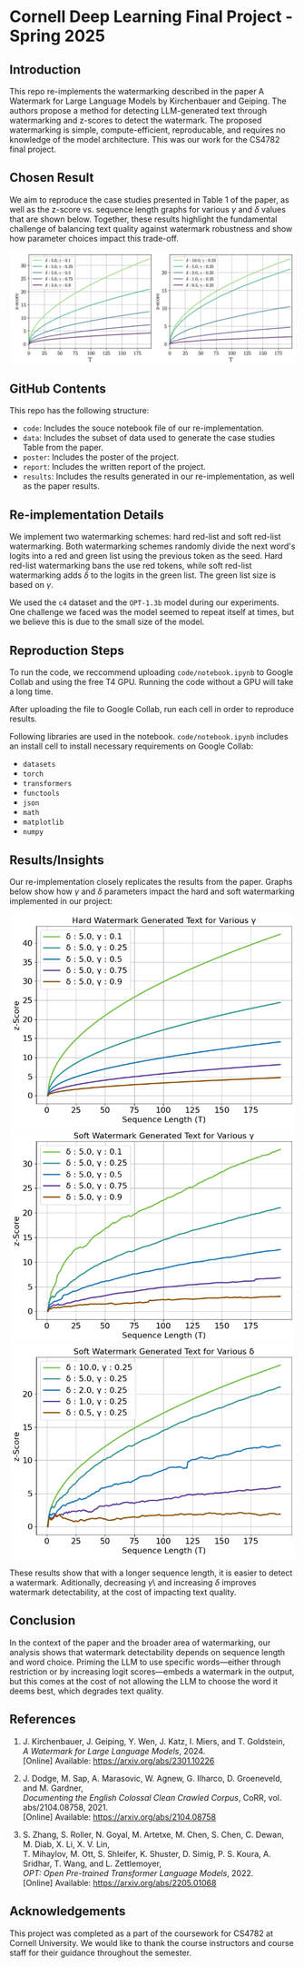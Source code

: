 # Cornell Deep Learning Final Project - Spring 2025

## Introduction
This repo re-implements the watermarking described in the paper A Watermark for Large Language Models by Kirchenbauer and Geiping. The authors propose a method for detecting LLM-generated text through watermarking and z-scores to detect the watermark. The proposed watermarking is simple, compute-efficient, reproducable, and requires no knowledge of the model architecture. This was our work for the CS4782 final project.

## Chosen Result
We aim to reproduce the case studies presented in Table 1 of the paper, as well as the z-score vs. sequence length graphs for various $\gamma$ and $\delta$ values that are shown below. Together, these results highlight the fundamental challenge of balancing text quality against watermark robustness and show how parameter choices impact this trade-off.

![Paper results](/results/paper_results.png)

## GitHub Contents
This repo has the following structure:
- `code`: Includes the souce notebook file of our re-implementation.
- `data`: Includes the subset of data used to generate the case studies Table from the paper.
- `poster`: Includes the poster of the project.
- `report`: Includes the written report of the project.
- `results`: Includes the results generated in our re-implementation, as well as the paper results.

## Re-implementation Details
We implement two watermarking schemes: hard red-list and soft red-list watermarking. Both watermarking schemes randomly divide the next word's logits into a red and green list using the previous token as the seed. Hard red-list watermarking bans the use red tokens, while soft red-list watermarking adds $\delta$ to the logits in the green list. The green list size is based on $\gamma$.

We used the `c4` dataset and the `OPT-1.3b` model during our experiments. One challenge we faced was the model seemed to repeat itself at times, but we believe this is due to the small size of the model.

## Reproduction Steps
To run the code, we reccommend uploading `code/notebook.ipynb` to Google Collab and using the free T4 GPU. Running the code without a GPU will take a long time.

After uploading the file to Google Collab, run each cell in order to reproduce results.

Following libraries are used in the notebook. `code/notebook.ipynb` includes an install cell to install necessary requirements on Google Collab:
- `datasets`
- `torch`
- `transformers`
- `functools`
- `json`
- `math`
- `matplotlib`
- `numpy`

## Results/Insights
Our re-implementation closely replicates the results from the paper. Graphs below show how $\gamma$ and $\delta$ parameters impact the hard and soft watermarking implemented in our project:

![](/results/hard_watermark_gamma_sweep.png)
![](/results/soft_watermark_gamma_sweep.png)
![](/results/soft_watermark_delta_sweep.png)

These results show that with a longer sequence length, it is easier to detect a watermark. Aditionally, decreasing $\gamma$\ and increasing $\delta$ improves watermark detectability, at the cost of impacting text quality.

## Conclusion
In the context of the paper and the broader area of watermarking, our analysis shows that watermark detectability depends on sequence length and word choice. Priming the LLM to use specific words—either through restriction or by increasing logit scores—embeds a watermark in the output, but this comes at the cost of not allowing the LLM to choose the word it deems best, which degrades text quality.

## References

1. J. Kirchenbauer, J. Geiping, Y. Wen, J. Katz, I. Miers, and T. Goldstein,  
   *A Watermark for Large Language Models*, 2024.  
   [Online] Available: https://arxiv.org/abs/2301.10226

2. J. Dodge, M. Sap, A. Marasovic, W. Agnew, G. Ilharco, D. Groeneveld, and M. Gardner,  
   *Documenting the English Colossal Clean Crawled Corpus*, CoRR, vol. abs/2104.08758, 2021.  
   [Online] Available: https://arxiv.org/abs/2104.08758

3. S. Zhang, S. Roller, N. Goyal, M. Artetxe, M. Chen, S. Chen, C. Dewan, M. Diab, X. Li, X. V. Lin,  
   T. Mihaylov, M. Ott, S. Shleifer, K. Shuster, D. Simig, P. S. Koura, A. Sridhar, T. Wang, and L. Zettlemoyer,  
   *OPT: Open Pre-trained Transformer Language Models*, 2022.  
   [Online] Available: https://arxiv.org/abs/2205.01068
## Acknowledgements
This project was completed as a part of the coursework for CS4782 at Cornell University. We would like to thank the course instructors and course staff for their guidance throughout the semester.

